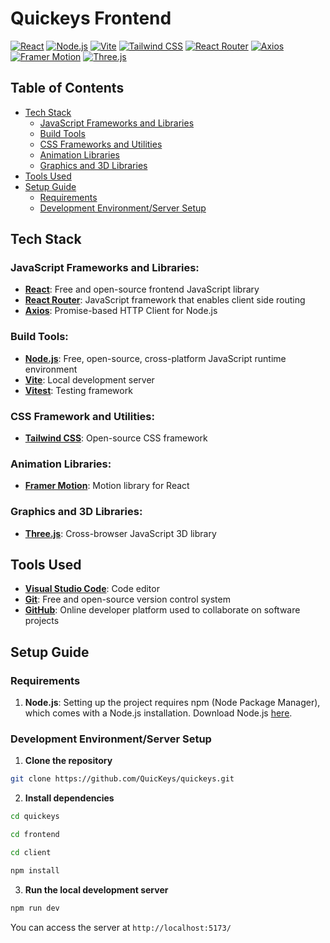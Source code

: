 # Quickeys Frontend

[![React](https://img.shields.io/badge/React-61DAFB?style=for-the-badge&logo=react&logoColor=white)](https://react.dev/)
[![Node.js](https://img.shields.io/badge/Node.js-339933?style=for-the-badge&logo=nodedotjs&logoColor=white)](https://nodejs.org/en)
[![Vite](https://img.shields.io/badge/Vite-646CFF?style=for-the-badge&logo=vite&logoColor=white)](https://vitejs.dev/)
[![Tailwind CSS](https://img.shields.io/badge/Tailwind_CSS-06B6D4?style=for-the-badge&logo=tailwindcss&logoColor=white)](https://tailwindcss.com/)
[![React Router](https://img.shields.io/badge/React_Router-CA4245?style=for-the-badge&logo=reactrouter&logoColor=white)](https://reactrouter.com/en/main)
[![Axios](https://img.shields.io/badge/axios-5A29E4?style=for-the-badge&logo=axios&logoColor=white)](https://axios-http.com/docs/intro)
[![Framer Motion](https://img.shields.io/badge/framer_motion-0055FF?style=for-the-badge&logo=framer&logoColor=white)](https://www.framer.com/motion/)
[![Three.js](https://img.shields.io/badge/three.js-000000?style=for-the-badge&logo=threedotjs&logoColor=white)](https://threejs.org/)

## Table of Contents
- [Tech Stack](#tech-stack)
    - [JavaScript Frameworks and Libraries](#javascript-frameworks-and-libraries)
    - [Build Tools](#build-tools)
    - [CSS Frameworks and Utilities](#css-framework-and-utilities)
    - [Animation Libraries](#animation-libraries)
    - [Graphics and 3D Libraries](#graphics-and-3d-libraries)
- [Tools Used](#tools-used)
- [Setup Guide](#setup-guide)
    - [Requirements](#requirements)
    - [Development Environment/Server Setup](#development-environmentserver-setup)

## Tech Stack

### JavaScript Frameworks and Libraries:
- [**React**](https://react.dev/): Free and open-source frontend JavaScript library
- [**React Router**](https://reactrouter.com/en/main): JavaScript framework that enables client side routing
- [**Axios**](https://axios-http.com/docs/intro): Promise-based HTTP Client for Node.js

### Build Tools:
- [**Node.js**](https://nodejs.org/en): Free, open-source, cross-platform JavaScript runtime environment
- [**Vite**](https://vitejs.dev/): Local development server
- [**Vitest**](https://vitest.dev/): Testing framework

### CSS Framework and Utilities:
- [**Tailwind CSS**](https://tailwindcss.com/): Open-source CSS framework

### Animation Libraries:
- [**Framer Motion**](https://www.framer.com/motion/): Motion library for React

### Graphics and 3D Libraries:
- [**Three.js**](https://threejs.org/): Cross-browser JavaScript 3D library

## Tools Used
- [**Visual Studio Code**](https://code.visualstudio.com/): Code editor
- [**Git**](https://git-scm.com/): Free and open-source version control system
- [**GitHub**](https://github.com): Online developer platform used to collaborate on software projects


## Setup Guide

### Requirements
1. **Node.js**: Setting up the project requires npm (Node Package Manager), which comes with a Node.js installation. Download Node.js [here](https://nodejs.org/en/download).

### Development Environment/Server Setup

1. **Clone the repository**
```bash
git clone https://github.com/QuicKeys/quickeys.git
```

2. **Install dependencies**
```bash
cd quickeys
```
```bash
cd frontend
```
```bash
cd client
```
```bash
npm install
```

3. **Run the local development server**

```bash
npm run dev
```

You can access the server at `http://localhost:5173/`
